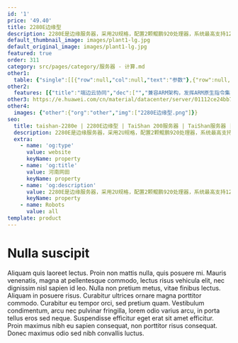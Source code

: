 ```yaml
---
id: '1'
price: '49.40'
title: 2280E边缘型
description: 2280E是边缘服务器，采用2U规格，配置2颗鲲鹏920处理器，系统最高支持128核，最多支持16个DDR4 2933内存和8个PCIe 4.0 NVMe SSD，最多能够扩展6个全高半长PCIe 4.0 x8 IO扩展卡，兼具强大的计算性能和网络加速能力。2280E边缘服务器专为MEC、CDN、云游戏、云手机、智慧园区和视频监控等边缘计算场景设计，满足边缘服务器ECII标准。
default_thumbnail_image: images/plant1-lg.jpg
default_original_image: images/plant1-lg.jpg
featured: true
order: 311
category: src/pages/category/服务器 - 计算.md
other1: 
  table: {"single":[[{"row":null,"col":null,"text":"参数"},{"row":null,"col":null,"text":"型号"}],[{"row":null,"col":null,"text":"形态"},{"row":null,"col":null,"text":"2U边缘型机架服务器"}],[{"row":null,"col":null,"text":"处理器型号"},{"row":null,"col":null,"text":"2个鲲鹏920处理器"}],[{"row":null,"col":null,"text":"内存插槽"},{"row":null,"col":null,"text":"16个DDR4-2933 DIMM插槽"}],[{"row":null,"col":null,"text":"本地存储"},{"row":null,"col":null,"text":"最多配置10个2.5英寸SAS/SATA/SSD硬盘或者8个2.5英寸NVMe SSD硬盘"}],[{"row":null,"col":null,"text":"RAID支持"},{"row":null,"col":null,"text":"支持RAID 0, 1, 5, 6, 10, 50, 60\n支持超级电容掉电保护"}],[{"row":null,"col":null,"text":"板载网络"},{"row":null,"col":null,"text":"1个板载网络插卡，每个插卡支持4*GE电口或者4*10GE光口或者4*25GE光口"}],[{"row":null,"col":null,"text":"PCIe扩展"},{"row":null,"col":null,"text":"6个全高半长PCIe 4.0 x8或2个全高全长PCIe 4.0 x16"}],[{"row":null,"col":null,"text":"电源"},{"row":null,"col":null,"text":"2个热插拔1200W或2000W交流电源模块， 支持1+1冗余"}],[{"row":null,"col":null,"text":"供电"},{"row":null,"col":null,"text":"支持100~240V AC，240V DC"}],[{"row":null,"col":null,"text":"风扇"},{"row":null,"col":null,"text":"支持4个热拔插风扇模组，支持N+1冗余"}],[{"row":null,"col":null,"text":"温度"},{"row":null,"col":null,"text":"短期：-5℃~55℃或者长期：0℃~45℃"}],[{"row":null,"col":null,"text":"尺寸(宽x深x高)"},{"row":null,"col":null,"text":"447 mm x 490 mm x 86.1 mm"}]]}
other2:
  features: [{"title":"端边云协同","dec":["","兼容ARM架构，发挥ARM原生指令集算力同构优势",""]},{"title":"多样性计算","dec":["","基于鲲鹏+昇腾芯片族构筑多样性计算能力",""]},{"title":"边缘安全","dec":["","支持安全可信启动、芯片级加速引擎和国密算法。",""]},{"title":"易部署运维","dec":["","采用短机箱和部件模块化设计，具有超宽环温适应性",""]}]
other3: https://e.huawei.com/cn/material/datacenter/server/01112ce24bb74c2ca4d07e6abd3eaacd
other4:
  images: {"other":{"org":"other","img":["2280E边缘型.png"]}}
seo:
  title: taishan-2280e | 2280E边缘型 | TaiShan 200服务器 | TaiShan服务器 | 服务器 - 计算 | 数据中心
  description: 2280E是边缘服务器，采用2U规格，配置2颗鲲鹏920处理器，系统最高支持128核，最多支持16个DDR4 2933内存和8个PCIe 4.0 NVMe SSD，最多能够扩展6个全高半长PCIe 4.0 x8 IO扩展卡，兼具强大的计算性能和网络加速能力。2280E边缘服务器专为MEC、CDN、云游戏、云手机、智慧园区和视频监控等边缘计算场景设计，满足边缘服务器ECII标准。
  extra:
    - name: 'og:type'
      value: website
      keyName: property
    - name: 'og:title'
      value: 河南网田
      keyName: property
    - name: 'og:description'
      value: 2280E是边缘服务器，采用2U规格，配置2颗鲲鹏920处理器，系统最高支持128核，最多支持16个DDR4 2933内存和8个PCIe 4.0 NVMe SSD，最多能够扩展6个全高半长PCIe 4.0 x8 IO扩展卡，兼具强大的计算性能和网络加速能力。2280E边缘服务器专为MEC、CDN、云游戏、云手机、智慧园区和视频监控等边缘计算场景设计，满足边缘服务器ECII标准。
      keyName: property
    - name: Robots
      value: all
template: product
---
```


# Nulla suscipit

Aliquam quis laoreet lectus. Proin non mattis nulla, quis posuere mi. Mauris venenatis, magna at pellentesque commodo, lectus risus vehicula elit, nec dignissim nisl sapien id leo. Nulla non pretium metus, vitae finibus lectus. Aliquam in posuere risus. Curabitur ultrices ornare magna porttitor commodo. Curabitur eu tempor orci, sed pretium quam. Vestibulum condimentum, arcu nec pulvinar fringilla, lorem odio varius arcu, in porta tellus eros sed neque. Suspendisse efficitur eget erat sit amet efficitur. Proin maximus nibh eu sapien consequat, non porttitor risus consequat. Donec maximus odio sed nibh convallis luctus.